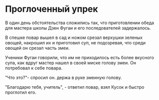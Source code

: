 # Проглоченный упрек

В один день обстоятельства сложились так, что приготовлении обеда для мастера школы Дзен Фугаи и его последователей задержалось.

В спешке повар вышел в сад и ножом срезал верхушки зеленых овощей, накрошил их и приготовил суп, не подозревая, что среди овощей он срезал часть змеи.

Ученики Фугаи говорили, что им не приходилось есть более вкусного супа, как вдруг мастер нашел в своей миске голову змеи. Он потребовал к себе повара.

"Что это?"- спросил он. держа в руке змеиную голову.

"Благодарю тебя, учитель", - ответил повар, взял Кусок и быстро проглотил его.
